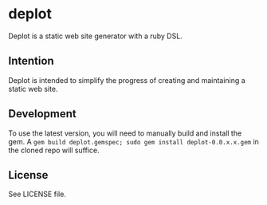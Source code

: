 deplot
======

Deplot is a static web site generator with a ruby DSL.

Intention
---------

Deplot is intended to simplify the progress of creating and maintaining a static web site.

Development
-----------

To use the latest version, you will need to manually build and install the gem. A `gem build deplot.gemspec; sudo gem install deplot-0.0.x.x.gem` in the cloned repo will suffice.

License
-------

See LICENSE file.

[tilt]: https://github.com/rtomayko/tilt
[guard]: https://github.com/guard/guard
[git-ftp]: https://github.com/resmo/git-ftp
